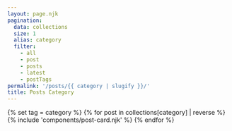 ```yaml
---
layout: page.njk
pagination:
  data: collections
  size: 1
  alias: category
  filter:
    - all
    - post
    - posts
    - latest
    - postTags
permalink: '/posts/{{ category | slugify }}/'
title: Posts Category
---
```


{% set tag = category %}
{% for post in collections[category] | reverse %}
{% include 'components/post-card.njk' %}
{% endfor %}

